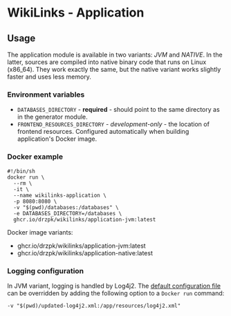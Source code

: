 # WikiLinks - Application

## Usage

The application module is available in two variants: *JVM* and *NATIVE*.
In the latter, sources are compiled into native binary code that runs on Linux (x86_64). They work exactly the same, but
the native variant works slightly faster and uses less memory.

### Environment variables

* `DATABASES_DIRECTORY` - **required** - should point to the same directory as in the generator module.
* `FRONTEND_RESOURCES_DIRECTORY` - *development-only* - the location of frontend resources. Configured automatically
  when building application's Docker image.

### Docker example

```shell
#!/bin/sh
docker run \
  --rm \
  -it \
  --name wikilinks-application \
  -p 8080:8080 \
  -v "$(pwd)/databases:/databases" \
  -e DATABASES_DIRECTORY=/databases \
  ghcr.io/drzpk/wikilinks/application-jvm:latest
```

Docker image variants:

* ghcr.io/drzpk/wikilinks/application-jvm:latest
* ghcr.io/drzpk/wikilinks/application-native:latest

### Logging configuration

In JVM variant, logging is handled by Log4j2.
The [default configuration file](./../backend/src/jvmMain/resources/log4j2.xml) can be overridden by adding the
following option to a `Docker run` command:
```
-v "$(pwd)/updated-log4j2.xml:/app/resources/log4j2.xml"
```
